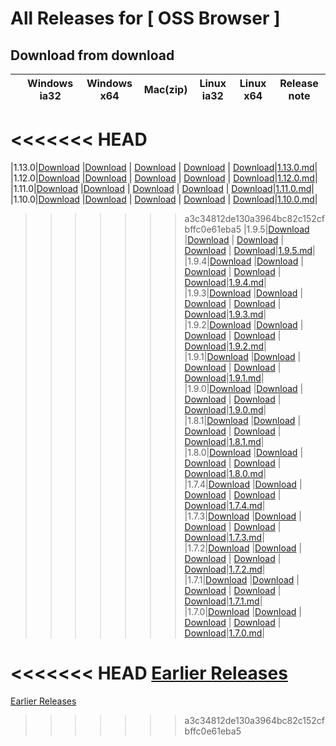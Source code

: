 # All Releases for [ OSS Browser ]

## Download from download

||Windows ia32|Windows x64| Mac(zip) |Linux ia32|Linux x64|Release note|
  |-----|-----|-----|-----|--------|--------|---|
<<<<<<< HEAD
=======
|1.13.0|[Download](https://oss-attachment.cn-hangzhou.oss.aliyun-inc.com/oss-browser/1.13.0/oss-browser-win32-ia32.zip) |[Download](https://oss-attachment.cn-hangzhou.oss.aliyun-inc.com/oss-browser/1.13.0/oss-browser-win32-x64.zip) |  [Download](https://oss-attachment.cn-hangzhou.oss.aliyun-inc.com/oss-browser/1.13.0/oss-browser-darwin-x64.zip) | [Download](https://oss-attachment.cn-hangzhou.oss.aliyun-inc.com/oss-browser/1.13.0/oss-browser-linux-ia32.zip) | [Download](https://oss-attachment.cn-hangzhou.oss.aliyun-inc.com/oss-browser/1.13.0/oss-browser-linux-x64.zip)|[1.13.0.md](release-notes/1.13.0.en-US.md)|
|1.12.0|[Download](https://oss-attachment.cn-hangzhou.oss.aliyun-inc.com/oss-browser/1.12.0/oss-browser-win32-ia32.zip) |[Download](https://oss-attachment.cn-hangzhou.oss.aliyun-inc.com/oss-browser/1.12.0/oss-browser-win32-x64.zip) |  [Download](https://oss-attachment.cn-hangzhou.oss.aliyun-inc.com/oss-browser/1.12.0/oss-browser-darwin-x64.zip) | [Download](https://oss-attachment.cn-hangzhou.oss.aliyun-inc.com/oss-browser/1.12.0/oss-browser-linux-ia32.zip) | [Download](https://oss-attachment.cn-hangzhou.oss.aliyun-inc.com/oss-browser/1.12.0/oss-browser-linux-x64.zip)|[1.12.0.md](release-notes/1.12.0.en-US.md)|
|1.11.0|[Download](https://oss-attachment.cn-hangzhou.oss.aliyun-inc.com/oss-browser/1.11.0/oss-browser-win32-ia32.zip) |[Download](https://oss-attachment.cn-hangzhou.oss.aliyun-inc.com/oss-browser/1.11.0/oss-browser-win32-x64.zip) |  [Download](https://oss-attachment.cn-hangzhou.oss.aliyun-inc.com/oss-browser/1.11.0/oss-browser-darwin-x64.zip) | [Download](https://oss-attachment.cn-hangzhou.oss.aliyun-inc.com/oss-browser/1.11.0/oss-browser-linux-ia32.zip) | [Download](https://oss-attachment.cn-hangzhou.oss.aliyun-inc.com/oss-browser/1.11.0/oss-browser-linux-x64.zip)|[1.11.0.md](release-notes/1.11.0.en-US.md)|
|1.10.0|[Download](https://oss-attachment.cn-hangzhou.oss.aliyun-inc.com/oss-browser/1.10.0/oss-browser-win32-ia32.zip) |[Download](https://oss-attachment.cn-hangzhou.oss.aliyun-inc.com/oss-browser/1.10.0/oss-browser-win32-x64.zip) |  [Download](https://oss-attachment.cn-hangzhou.oss.aliyun-inc.com/oss-browser/1.10.0/oss-browser-darwin-x64.zip) | [Download](https://oss-attachment.cn-hangzhou.oss.aliyun-inc.com/oss-browser/1.10.0/oss-browser-linux-ia32.zip) | [Download](https://oss-attachment.cn-hangzhou.oss.aliyun-inc.com/oss-browser/1.10.0/oss-browser-linux-x64.zip)|[1.10.0.md](release-notes/1.10.0.en-US.md)|
>>>>>>> a3c34812de130a3964bc82c152cfbffc0e61eba5
|1.9.5|[Download](https://oss-attachment.cn-hangzhou.oss.aliyun-inc.com/oss-browser/1.9.5/oss-browser-win32-ia32.zip) |[Download](https://oss-attachment.cn-hangzhou.oss.aliyun-inc.com/oss-browser/1.9.5/oss-browser-win32-x64.zip) |  [Download](https://oss-attachment.cn-hangzhou.oss.aliyun-inc.com/oss-browser/1.9.5/oss-browser-darwin-x64.zip) | [Download](https://oss-attachment.cn-hangzhou.oss.aliyun-inc.com/oss-browser/1.9.5/oss-browser-linux-ia32.zip) | [Download](https://oss-attachment.cn-hangzhou.oss.aliyun-inc.com/oss-browser/1.9.5/oss-browser-linux-x64.zip)|[1.9.5.md](release-notes/1.9.5.en-US.md)|
|1.9.4|[Download](https://oss-attachment.cn-hangzhou.oss.aliyun-inc.com/oss-browser/1.9.4/oss-browser-win32-ia32.zip) |[Download](https://oss-attachment.cn-hangzhou.oss.aliyun-inc.com/oss-browser/1.9.4/oss-browser-win32-x64.zip) |  [Download](https://oss-attachment.cn-hangzhou.oss.aliyun-inc.com/oss-browser/1.9.4/oss-browser-darwin-x64.zip) | [Download](https://oss-attachment.cn-hangzhou.oss.aliyun-inc.com/oss-browser/1.9.4/oss-browser-linux-ia32.zip) | [Download](https://oss-attachment.cn-hangzhou.oss.aliyun-inc.com/oss-browser/1.9.4/oss-browser-linux-x64.zip)|[1.9.4.md](release-notes/1.9.4.en-US.md)|
|1.9.3|[Download](https://oss-attachment.cn-hangzhou.oss.aliyun-inc.com/oss-browser/1.9.3/oss-browser-win32-ia32.zip) |[Download](https://oss-attachment.cn-hangzhou.oss.aliyun-inc.com/oss-browser/1.9.3/oss-browser-win32-x64.zip) |  [Download](https://oss-attachment.cn-hangzhou.oss.aliyun-inc.com/oss-browser/1.9.3/oss-browser-darwin-x64.zip) | [Download](https://oss-attachment.cn-hangzhou.oss.aliyun-inc.com/oss-browser/1.9.3/oss-browser-linux-ia32.zip) | [Download](https://oss-attachment.cn-hangzhou.oss.aliyun-inc.com/oss-browser/1.9.3/oss-browser-linux-x64.zip)|[1.9.3.md](release-notes/1.9.3.en-US.md)|
|1.9.2|[Download](https://oss-attachment.cn-hangzhou.oss.aliyun-inc.com/oss-browser/1.9.2/oss-browser-win32-ia32.zip) |[Download](https://oss-attachment.cn-hangzhou.oss.aliyun-inc.com/oss-browser/1.9.2/oss-browser-win32-x64.zip) |  [Download](https://oss-attachment.cn-hangzhou.oss.aliyun-inc.com/oss-browser/1.9.2/oss-browser-darwin-x64.zip) | [Download](https://oss-attachment.cn-hangzhou.oss.aliyun-inc.com/oss-browser/1.9.2/oss-browser-linux-ia32.zip) | [Download](https://oss-attachment.cn-hangzhou.oss.aliyun-inc.com/oss-browser/1.9.2/oss-browser-linux-x64.zip)|[1.9.2.md](release-notes/1.9.2.en-US.md)|
|1.9.1|[Download](https://oss-attachment.cn-hangzhou.oss.aliyun-inc.com/oss-browser/1.9.1/oss-browser-win32-ia32.zip) |[Download](https://oss-attachment.cn-hangzhou.oss.aliyun-inc.com/oss-browser/1.9.1/oss-browser-win32-x64.zip) |  [Download](https://oss-attachment.cn-hangzhou.oss.aliyun-inc.com/oss-browser/1.9.1/oss-browser-darwin-x64.zip) | [Download](https://oss-attachment.cn-hangzhou.oss.aliyun-inc.com/oss-browser/1.9.1/oss-browser-linux-ia32.zip) | [Download](https://oss-attachment.cn-hangzhou.oss.aliyun-inc.com/oss-browser/1.9.1/oss-browser-linux-x64.zip)|[1.9.1.md](release-notes/1.9.1.en-US.md)|
|1.9.0|[Download](https://oss-attachment.cn-hangzhou.oss.aliyun-inc.com/oss-browser/1.9.0/oss-browser-win32-ia32.zip) |[Download](https://oss-attachment.cn-hangzhou.oss.aliyun-inc.com/oss-browser/1.9.0/oss-browser-win32-x64.zip) |  [Download](https://oss-attachment.cn-hangzhou.oss.aliyun-inc.com/oss-browser/1.9.0/oss-browser-darwin-x64.zip) | [Download](https://oss-attachment.cn-hangzhou.oss.aliyun-inc.com/oss-browser/1.9.0/oss-browser-linux-ia32.zip) | [Download](https://oss-attachment.cn-hangzhou.oss.aliyun-inc.com/oss-browser/1.9.0/oss-browser-linux-x64.zip)|[1.9.0.md](release-notes/1.9.0.en-US.md)|
|1.8.1|[Download](https://oss-attachment.cn-hangzhou.oss.aliyun-inc.com/oss-browser/1.8.1/oss-browser-win32-ia32.zip) |[Download](https://oss-attachment.cn-hangzhou.oss.aliyun-inc.com/oss-browser/1.8.1/oss-browser-win32-x64.zip) |  [Download](https://oss-attachment.cn-hangzhou.oss.aliyun-inc.com/oss-browser/1.8.1/oss-browser-darwin-x64.zip) | [Download](https://oss-attachment.cn-hangzhou.oss.aliyun-inc.com/oss-browser/1.8.1/oss-browser-linux-ia32.zip) | [Download](https://oss-attachment.cn-hangzhou.oss.aliyun-inc.com/oss-browser/1.8.1/oss-browser-linux-x64.zip)|[1.8.1.md](release-notes/1.8.1.en-US.md)|
|1.8.0|[Download](https://oss-attachment.cn-hangzhou.oss.aliyun-inc.com/oss-browser/1.8.0/oss-browser-win32-ia32.zip) |[Download](https://oss-attachment.cn-hangzhou.oss.aliyun-inc.com/oss-browser/1.8.0/oss-browser-win32-x64.zip) |  [Download](https://oss-attachment.cn-hangzhou.oss.aliyun-inc.com/oss-browser/1.8.0/oss-browser-darwin-x64.zip) | [Download](https://oss-attachment.cn-hangzhou.oss.aliyun-inc.com/oss-browser/1.8.0/oss-browser-linux-ia32.zip) | [Download](https://oss-attachment.cn-hangzhou.oss.aliyun-inc.com/oss-browser/1.8.0/oss-browser-linux-x64.zip)|[1.8.0.md](release-notes/1.8.0.en-US.md)|
|1.7.4|[Download](https://oss-attachment.cn-hangzhou.oss.aliyun-inc.com/oss-browser/1.7.4/oss-browser-win32-ia32.zip) |[Download](https://oss-attachment.cn-hangzhou.oss.aliyun-inc.com/oss-browser/1.7.4/oss-browser-win32-x64.zip) |  [Download](https://oss-attachment.cn-hangzhou.oss.aliyun-inc.com/oss-browser/1.7.4/oss-browser-darwin-x64.zip) | [Download](https://oss-attachment.cn-hangzhou.oss.aliyun-inc.com/oss-browser/1.7.4/oss-browser-linux-ia32.zip) | [Download](https://oss-attachment.cn-hangzhou.oss.aliyun-inc.com/oss-browser/1.7.4/oss-browser-linux-x64.zip)|[1.7.4.md](release-notes/1.7.4.en-US.md)|
|1.7.3|[Download](https://oss-attachment.cn-hangzhou.oss.aliyun-inc.com/oss-browser/1.7.3/oss-browser-win32-ia32.zip) |[Download](https://oss-attachment.cn-hangzhou.oss.aliyun-inc.com/oss-browser/1.7.3/oss-browser-win32-x64.zip) |  [Download](https://oss-attachment.cn-hangzhou.oss.aliyun-inc.com/oss-browser/1.7.3/oss-browser-darwin-x64.zip) | [Download](https://oss-attachment.cn-hangzhou.oss.aliyun-inc.com/oss-browser/1.7.3/oss-browser-linux-ia32.zip) | [Download](https://oss-attachment.cn-hangzhou.oss.aliyun-inc.com/oss-browser/1.7.3/oss-browser-linux-x64.zip)|[1.7.3.md](release-notes/1.7.3.en-US.md)|
|1.7.2|[Download](https://oss-attachment.cn-hangzhou.oss.aliyun-inc.com/oss-browser/1.7.2/oss-browser-win32-ia32.zip) |[Download](https://oss-attachment.cn-hangzhou.oss.aliyun-inc.com/oss-browser/1.7.2/oss-browser-win32-x64.zip) |  [Download](https://oss-attachment.cn-hangzhou.oss.aliyun-inc.com/oss-browser/1.7.2/oss-browser-darwin-x64.zip) | [Download](https://oss-attachment.cn-hangzhou.oss.aliyun-inc.com/oss-browser/1.7.2/oss-browser-linux-ia32.zip) | [Download](https://oss-attachment.cn-hangzhou.oss.aliyun-inc.com/oss-browser/1.7.2/oss-browser-linux-x64.zip)|[1.7.2.md](release-notes/1.7.2.en-US.md)|
|1.7.1|[Download](https://oss-attachment.cn-hangzhou.oss.aliyun-inc.com/oss-browser/1.7.1/oss-browser-win32-ia32.zip) |[Download](https://oss-attachment.cn-hangzhou.oss.aliyun-inc.com/oss-browser/1.7.1/oss-browser-win32-x64.zip) |  [Download](https://oss-attachment.cn-hangzhou.oss.aliyun-inc.com/oss-browser/1.7.1/oss-browser-darwin-x64.zip) | [Download](https://oss-attachment.cn-hangzhou.oss.aliyun-inc.com/oss-browser/1.7.1/oss-browser-linux-ia32.zip) | [Download](https://oss-attachment.cn-hangzhou.oss.aliyun-inc.com/oss-browser/1.7.1/oss-browser-linux-x64.zip)|[1.7.1.md](release-notes/1.7.1.en-US.md)|
|1.7.0|[Download](https://oss-attachment.cn-hangzhou.oss.aliyun-inc.com/oss-browser/1.7.0/oss-browser-win32-ia32.zip) |[Download](https://oss-attachment.cn-hangzhou.oss.aliyun-inc.com/oss-browser/1.7.0/oss-browser-win32-x64.zip) |  [Download](https://oss-attachment.cn-hangzhou.oss.aliyun-inc.com/oss-browser/1.7.0/oss-browser-darwin-x64.zip) | [Download](https://oss-attachment.cn-hangzhou.oss.aliyun-inc.com/oss-browser/1.7.0/oss-browser-linux-ia32.zip) | [Download](https://oss-attachment.cn-hangzhou.oss.aliyun-inc.com/oss-browser/1.7.0/oss-browser-linux-x64.zip)|[1.7.0.md](release-notes/1.7.0.en-US.md)|


<<<<<<< HEAD
[Earlier Releases](earlier-releases.md)
=======
[Earlier Releases](earlier-releases.md)
>>>>>>> a3c34812de130a3964bc82c152cfbffc0e61eba5
